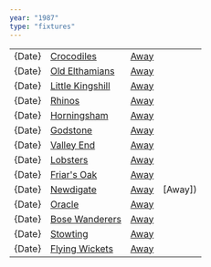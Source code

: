 ```yaml
---
year: "1987"
type: "fixtures"
---
```


|  |  |  |  |
|:---|:---|:---|:---|
| {Date} | [Crocodiles](/1987/crocodiles) | [Away]() |
| {Date} | [Old Elthamians](/1987/old-elthamians) | [Away]() |
| {Date} | [Little Kingshill](/1987/little-kingshill) | [Away]() |
| {Date} | [Rhinos](/1987/rhinos) | [Away]() |
| {Date} | [Horningsham](/1987/horningsham) | [Away](https://goo.gl/maps/SNpXcsajYDXfjmff7) |
| {Date} | [Godstone](/1987/godstone) | [Away]() |
| {Date} | [Valley End](/1987/valley-end) | [Away]() |
| {Date} | [Lobsters](/1987/lobsters) | [Away]() |
| {Date} | [Friar's Oak](/1987/friars-oak) | [Away]() |
| {Date} | [Newdigate](/1987/newdigate) | [Away](https://goo.gl/maps/kQnkUfc3MdtqLyvd8) | [Away]) |
| {Date} | [Oracle](/1987/oracle) | [Away]() |
| {Date} | [Bose Wanderers](/1987/bose-wanderers) | [Away]() |
| {Date} | [Stowting](/1987/stowting) | [Away]() |
| {Date} | [Flying Wickets](/1987/flying-wickets) | [Away]() |